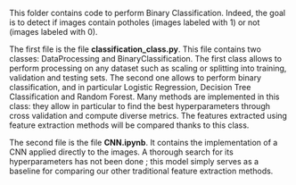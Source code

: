 This folder contains code to perform Binary Classification. Indeed, the goal is to detect if images contain potholes (images labeled with 1) or not (images labeled with 0).

The first file is the file **classification_class.py**. This file contains two classes: DataProcessing and BinaryClassification. The first class allows to perform processing on any dataset such as scaling or splitting into training, validation and testing sets. The second one allows to perform binary classification, and in particular Logistic Regression, Decision Tree Classification and Random Forest. Many methods are implemented in this class: they allow in particular to find the best hyperparameters through cross validation and compute diverse metrics. The features extracted using feature extraction methods will be compared thanks to this class.

The second file is the file **CNN.ipynb**. It contains the implementation of a CNN applied directly to the images. A thorough search for its hyperparameters has not been done ; this model simply serves as a baseline for comparing our other traditional feature extraction methods.